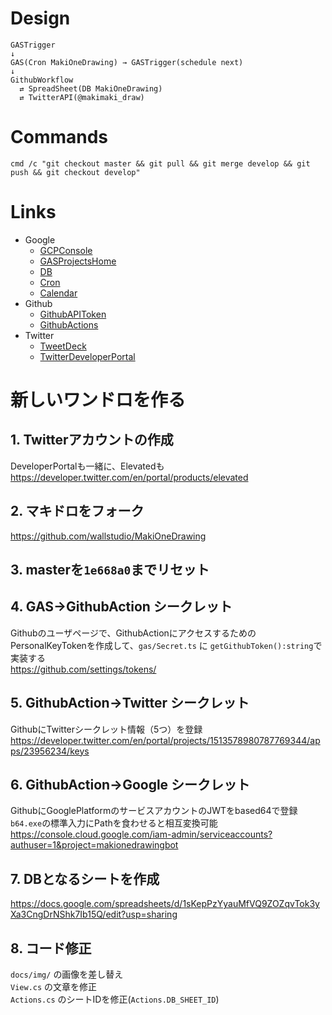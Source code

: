 # Design

```
GASTrigger
↓
GAS(Cron MakiOneDrawing) → GASTrigger(schedule next)
↓
GithubWorkflow
  ⇄ SpreadSheet(DB MakiOneDrawing)
  ⇄ TwitterAPI(@makimaki_draw)
```

# Commands

```
cmd /c "git checkout master && git pull && git merge develop && git push && git checkout develop"
```
# Links

- Google
  - [GCPConsole](https://console.cloud.google.com/iam-admin/serviceaccounts/details/116370453942115831918;edit=true?previousPage=%2Fapis%2Fcredentials%3Fauthuser%3D1%26project%3Dmakionedrawingbot&authuser=1&project=makionedrawingbot)
  - [GASProjectsHome](https://script.google.com/u/1/home)
  - [DB](https://docs.google.com/spreadsheets/d/1WBH5ZUl8dx24gWDg7dnVjDUGacUNuZX2rtilJUegUdI/edit#gid=1297766856)
  - [Cron](https://script.google.com/u/1/home/projects/1KkhWQBIWylJvgWIZAi-XM_i3vdexD6QiJZ8fY5Kelk66cqf00dZPlBnX/edit)
  - [Calendar](https://calendar.google.com/calendar/u/1?cid=MjIzMjZtYmcxY2JkODhiaTVzN2U5Y2tsYmdAZ3JvdXAuY2FsZW5kYXIuZ29vZ2xlLmNvbQ)
- Github
  - [GithubAPIToken](https://github.com/settings/tokens)
  - [GithubActions](https://github.com/wallstudio/OtaruOneDrawing/actions)
- Twitter
  - [TweetDeck](https://tweetdeck.twitter.com/)
  - [TwitterDeveloperPortal](https://developer.twitter.com/en/portal/dashboard)

# 新しいワンドロを作る

## 1. Twitterアカウントの作成
DeveloperPortalも一緒に、Elevatedも  
https://developer.twitter.com/en/portal/products/elevated

## 2. マキドロをフォーク
https://github.com/wallstudio/MakiOneDrawing

## 3. masterを`1e668a0`までリセット

## 4. GAS->GithubAction シークレット
Githubのユーザページで、GithubActionにアクセスするためのPersonalKeyTokenを作成して、`gas/Secret.ts` に `getGithubToken():string`で実装する  
https://github.com/settings/tokens/

## 5. GithubAction->Twitter シークレット
GithubにTwitterシークレット情報（5つ）を登録  
https://developer.twitter.com/en/portal/projects/1513578980787769344/apps/23956234/keys

## 6. GithubAction->Google シークレット
GithubにGooglePlatformのサービスアカウントのJWTをbased64で登録  
`b64.exe`の標準入力にPathを食わせると相互変換可能  
https://console.cloud.google.com/iam-admin/serviceaccounts?authuser=1&project=makionedrawingbot

## 7. DBとなるシートを作成
https://docs.google.com/spreadsheets/d/1sKepPzYyauMfVQ9ZOZqvTok3yXa3CngDrNShk7Ib15Q/edit?usp=sharing

## 8. コード修正
`docs/img/` の画像を差し替え  
`View.cs` の文章を修正  
`Actions.cs` のシートIDを修正(`Actions.DB_SHEET_ID`)
